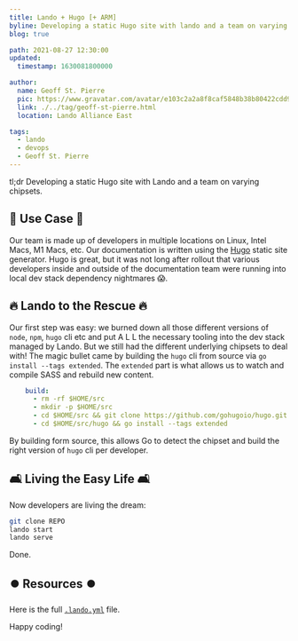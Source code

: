 ```yaml
---
title: Lando + Hugo [+ ARM]
byline: Developing a static Hugo site with lando and a team on varying chipsets.
blog: true

path: 2021-08-27 12:30:00
updated:
  timestamp: 1630081800000

author:
  name: Geoff St. Pierre
  pic: https://www.gravatar.com/avatar/e103c2a2a8f8caf5848b38b80422cdd9
  link: ./../tag/geoff-st-pierre.html
  location: Lando Alliance East

tags:
  - lando
  - devops
  - Geoff St. Pierre
---
```


tl;dr Developing a static Hugo site with Lando and a team on varying chipsets.

## 🔧 Use Case 🔧

Our team is made up of developers in multiple locations on Linux, Intel Macs, M1 Macs, etc. Our documentation is written using the [Hugo](https://github.com/gohugoio/hugo) static site generator. Hugo is great, but it was not long after rollout that various developers inside and outside of the documentation team were running into local dev stack dependency nightmares 😱.

## 🔥 Lando to the Rescue 🔥

Our first step was easy: we burned down all those different versions of `node`, `npm`, `hugo` cli etc and put A L L the necessary tooling into the dev stack managed by Lando.  But we still had the different underlying chipsets to deal with! The magic bullet came by building the `hugo` cli from source via `go install --tags extended`.  The `extended` part is what allows us to watch and compile SASS and rebuild new content.

```yaml
    build:
      - rm -rf $HOME/src
      - mkdir -p $HOME/src
      - cd $HOME/src && git clone https://github.com/gohugoio/hugo.git
      - cd $HOME/src/hugo && go install --tags extended

```

By building form source, this allows Go to detect the chipset and build the right version of `hugo` cli per developer.

## 🛋️ Living the Easy Life 🛋️

Now developers are living the dream:

```bash
git clone REPO
lando start
lando serve
```

Done.

## ⏺️  Resources ⏺️

Here is the full [`.lando.yml`](https://github.com/serundeputy/hugo-lando/blob/mainline/.lando.yml) file.

Happy coding!
